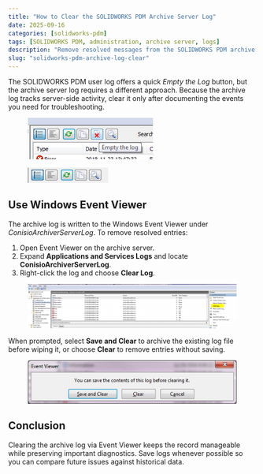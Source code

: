 ```yaml
---
title: "How to Clear the SOLIDWORKS PDM Archive Server Log"
date: 2025-09-16
categories: [solidworks-pdm]
tags: [SOLIDWORKS PDM, administration, archive server, logs]
description: "Remove resolved messages from the SOLIDWORKS PDM archive server log using Windows Event Viewer."
slug: "solidworks-pdm-archive-log-clear"
---
```


<p>The SOLIDWORKS PDM user log offers a quick <em>Empty the Log</em> button, but the archive server log requires a different approach. Because the archive log tracks server-side activity, clear it only after documenting the events you need for troubleshooting.</p>

<figure>
  <img src="/assets/images/Emty-log.png" alt="SOLIDWORKS PDM user log menu with the empty the log icon" />
</figure>

<figure>
  <img src="/assets/images/Archive-log-menu-bar.png" alt="Archive server log menu without an empty option" />
</figure>

<h2>Use Windows Event Viewer</h2>

<p>The archive log is written to the Windows Event Viewer under <em>ConisioArchiverServerLog</em>. To remove resolved entries:</p>

<ol>
  <li>Open Event Viewer on the archive server.</li>
  <li>Expand <strong>Applications and Services Logs</strong> and locate <strong>ConisioArchiverServerLog</strong>.</li>
  <li>Right-click the log and choose <strong>Clear Log</strong>.</li>
</ol>

<figure>
  <img src="/assets/images/Clear-Log-1220x262.png" alt="Event Viewer showing the clear log command for the archive server" />
</figure>

<p>When prompted, select <strong>Save and Clear</strong> to archive the existing log file before wiping it, or choose <strong>Clear</strong> to remove entries without saving.</p>

<figure>
  <img src="/assets/images/Clear-log-options.png" alt="Options to save and clear the SOLIDWORKS PDM archive log" />
</figure>

<h2>Conclusion</h2>

<p>Clearing the archive log via Event Viewer keeps the record manageable while preserving important diagnostics. Save logs whenever possible so you can compare future issues against historical data.</p>
